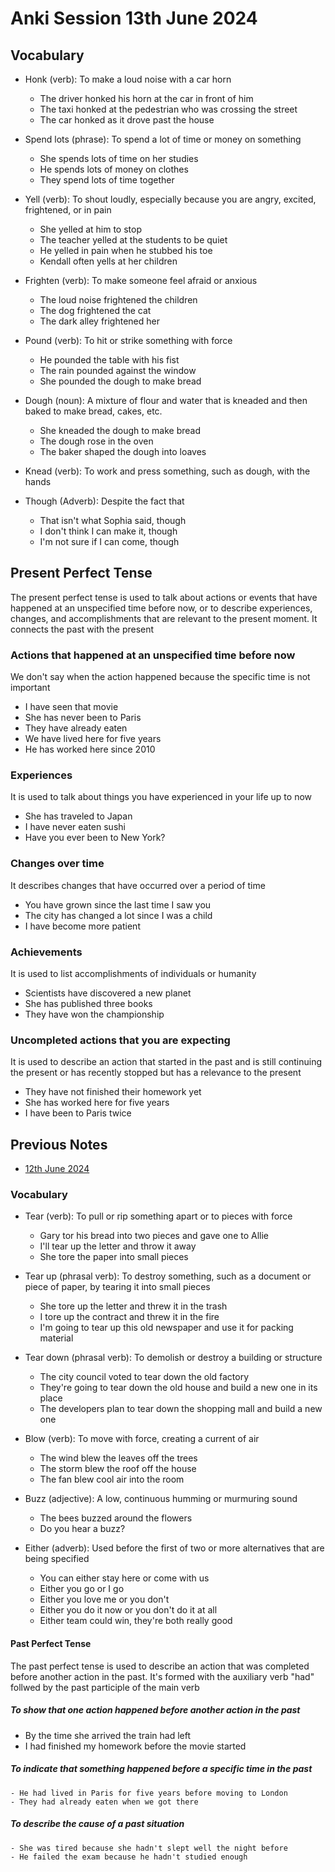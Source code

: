 # Anki Session 13th June 2024

## Vocabulary

- Honk (verb): To make a loud noise with a car horn

  - The driver honked his horn at the car in front of him
  - The taxi honked at the pedestrian who was crossing the street
  - The car honked as it drove past the house

- Spend lots (phrase): To spend a lot of time or money on something

  - She spends lots of time on her studies
  - He spends lots of money on clothes
  - They spend lots of time together

- Yell (verb): To shout loudly, especially because you are angry, excited, frightened, or in pain

  - She yelled at him to stop
  - The teacher yelled at the students to be quiet
  - He yelled in pain when he stubbed his toe
  - Kendall often yells at her children

- Frighten (verb): To make someone feel afraid or anxious

  - The loud noise frightened the children
  - The dog frightened the cat
  - The dark alley frightened her

- Pound (verb): To hit or strike something with force

  - He pounded the table with his fist
  - The rain pounded against the window
  - She pounded the dough to make bread

- Dough (noun): A mixture of flour and water that is kneaded and then baked to make bread, cakes, etc.

  - She kneaded the dough to make bread
  - The dough rose in the oven
  - The baker shaped the dough into loaves

- Knead (verb): To work and press something, such as dough, with the hands

- Though (Adverb): Despite the fact that
  - That isn't what Sophia said, though
  - I don't think I can make it, though
  - I'm not sure if I can come, though

## Present Perfect Tense

The present perfect tense is used to talk about actions or events that have happened at an unspecified time before now, or to describe experiences, changes, and accomplishments that are relevant to the present moment. It connects the past with the present

### Actions that happened at an unspecified time before now

We don't say when the action happened because the specific time is not important

- I have seen that movie
- She has never been to Paris
- They have already eaten
- We have lived here for five years
- He has worked here since 2010

### Experiences

It is used to talk about things you have experienced in your life up to now

- She has traveled to Japan
- I have never eaten sushi
- Have you ever been to New York?

### Changes over time

It describes changes that have occurred over a period of time

- You have grown since the last time I saw you
- The city has changed a lot since I was a child
- I have become more patient

### Achievements

It is used to list accomplishments of individuals or humanity

- Scientists have discovered a new planet
- She has published three books
- They have won the championship

### Uncompleted actions that you are expecting

It is used to describe an action that started in the past and is still continuing the present or has recently stopped but has a relevance to the present

- They have not finished their homework yet
- She has worked here for five years
- I have been to Paris twice

## Previous Notes

- [12th June 2024](english/anki-series/12-june-2024.md)

### Vocabulary

- Tear (verb): To pull or rip something apart or to pieces with force

  - Gary tor his bread into two pieces and gave one to Allie
  - I'll tear up the letter and throw it away
  - She tore the paper into small pieces

- Tear up (phrasal verb): To destroy something, such as a document or piece of paper, by tearing it into small pieces
  - She tore up the letter and threw it in the trash
  - I tore up the contract and threw it in the fire
  - I'm going to tear up this old newspaper and use it for packing material
- Tear down (phrasal verb): To demolish or destroy a building or structure
  - The city council voted to tear down the old factory
  - They're going to tear down the old house and build a new one in its place
  - The developers plan to tear down the shopping mall and build a new one
- Blow (verb): To move with force, creating a current of air
  - The wind blew the leaves off the trees
  - The storm blew the roof off the house
  - The fan blew cool air into the room
- Buzz (adjective): A low, continuous humming or murmuring sound

  - The bees buzzed around the flowers
  - Do you hear a buzz?

- Either (adverb): Used before the first of two or more alternatives that are being specified
  - You can either stay here or come with us
  - Either you go or I go
  - Either you love me or you don't
  - Either you do it now or you don't do it at all
  - Either team could win, they're both really good

#### Past Perfect Tense

The past perfect tense is used to describe an action that was completed before another action in the past. It's formed with the auxiliary verb "had" follwed by the past participle of the main verb

##### To show that one action happened before another action in the past

- By the time she arrived the train had left
- I had finished my homework before the movie started

##### To indicate that something happened before a specific time in the past

    - He had lived in Paris for five years before moving to London
    - They had already eaten when we got there

##### To describe the cause of a past situation

    - She was tired because she hadn't slept well the night before
    - He failed the exam because he hadn't studied enough
